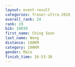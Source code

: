 ```yaml
---
layout: event-result 
categories: fraser-ultra-2019 
overall_rank: 24
rank: 19
bib: 10030
first_name: Ching Soon
last_name: Wong
distance: 100KM
category: 100KM
gender: Male
finish_time: 16-53-38
---
```

